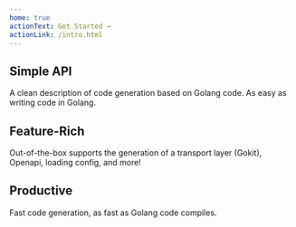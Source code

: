 ```yaml
---
home: true
actionText: Get Started →
actionLink: /intro.html
---
```


<div class="features">
  <div class="feature">
    <h2>Simple API</h2>
    <p>A clean description of code generation based on Golang code. As easy as writing code in Golang.</p>
  </div>
  <div class="feature">
    <h2>Feature-Rich</h2>
    <p>Out-of-the-box supports the generation of a transport layer (Gokit), Openapi, loading config, and more!</p>
  </div>
  <div class="feature">
    <h2>Productive</h2>
    <p>Fast code generation, as fast as Golang code compiles.</p>
  </div>
</div>